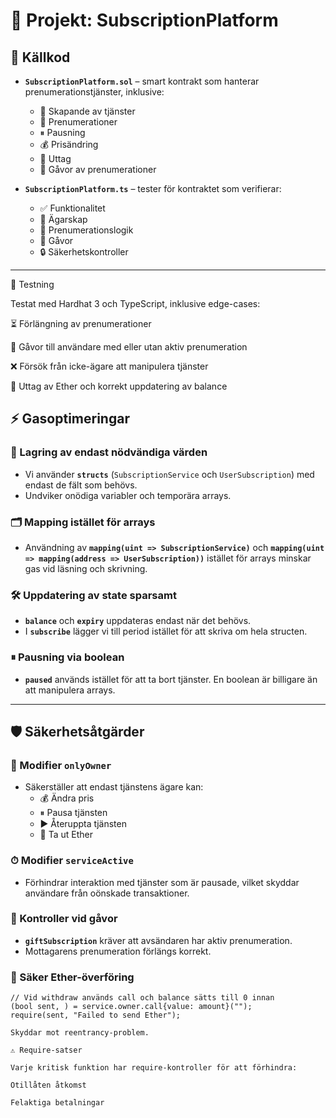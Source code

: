 # 🚀 Projekt: SubscriptionPlatform

## 📂 Källkod

- **`SubscriptionPlatform.sol`** – smart kontrakt som hanterar prenumerationstjänster, inklusive:
  - 📝 Skapande av tjänster
  - 🔔 Prenumerationer
  - ⏸ Pausning
  - 💰 Prisändring
  - 💸 Uttag
  - 🎁 Gåvor av prenumerationer

- **`SubscriptionPlatform.ts`** – tester för kontraktet som verifierar:
  - ✅ Funktionalitet
  - 👑 Ägarskap
  - 📅 Prenumerationslogik
  - 🎁 Gåvor
  - 🔒 Säkerhetskontroller

---
🧪 Testning

Testat med Hardhat 3 och TypeScript, inklusive edge-cases:

⏳ Förlängning av prenumerationer

🎁 Gåvor till användare med eller utan aktiv prenumeration

❌ Försök från icke-ägare att manipulera tjänster

💸 Uttag av Ether och korrekt uppdatering av balance



## ⚡ Gasoptimeringar

### 💾 Lagring av endast nödvändiga värden

- Vi använder **`structs`** (`SubscriptionService` och `UserSubscription`) med endast de fält som behövs.  
- Undviker onödiga variabler och temporära arrays.

### 🗂 Mapping istället för arrays

- Användning av **`mapping(uint => SubscriptionService)`** och **`mapping(uint => mapping(address => UserSubscription))`** istället för arrays minskar gas vid läsning och skrivning.

### 🛠 Uppdatering av state sparsamt

- **`balance`** och **`expiry`** uppdateras endast när det behövs.  
- I **`subscribe`** lägger vi till period istället för att skriva om hela structen.

### ⏸ Pausning via boolean

- **`paused`** används istället för att ta bort tjänster. En boolean är billigare än att manipulera arrays.

---

## 🛡 Säkerhetsåtgärder

### 👑 Modifier `onlyOwner`

- Säkerställer att endast tjänstens ägare kan:
  - 💰 Ändra pris
  - ⏸ Pausa tjänsten
  - ▶️ Återuppta tjänsten
  - 💸 Ta ut Ether

### ⏱ Modifier `serviceActive`

- Förhindrar interaktion med tjänster som är pausade, vilket skyddar användare från oönskade transaktioner.

### 🎁 Kontroller vid gåvor

- **`giftSubscription`** kräver att avsändaren har aktiv prenumeration.  
- Mottagarens prenumeration förlängs korrekt.

### 💸 Säker Ether-överföring

```solidity
// Vid withdraw används call och balance sätts till 0 innan
(bool sent, ) = service.owner.call{value: amount}("");
require(sent, "Failed to send Ether");

Skyddar mot reentrancy-problem.

⚠️ Require-satser

Varje kritisk funktion har require-kontroller för att förhindra:

Otillåten åtkomst

Felaktiga betalningar

